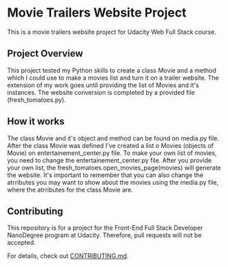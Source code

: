# Movie Trailers Website Project

This is a movie trailers website project for Udacity Web Full Stack course.

## Project Overview

This project tested my Python skills to create a class Movie and a method which
I could use to make a movies list and turn it on a trailer website. The extension
of my work goes until providing the list of Movies and it's instances. The website
conversion is completed by a provided file (fresh_tomatoes.py).

## How it works

The class Movie and it's object and method can be found on media.py file. After
the class Movie was defined I've created a list o Movies (objects of Movie) on
entertainement_center.py file. To make your own list of movies, you need to
change the entertainement_center.py file. After you provide your own list, the
fresh_tomatoes.open_movies_page(movies) will generate the website. It's important
to remember that you can also change the atrributes you may want to show about the
movies using the media.py file, where the atrributes for the class Movie are.

## Contributing

This repository is for a project for the Front-End Full Stack Developer
NanoDegree program at Udacity. Therefore, pull requests will not be accepted.

For details, check out [CONTRIBUTING.md](CONTRIBUTING.md).
